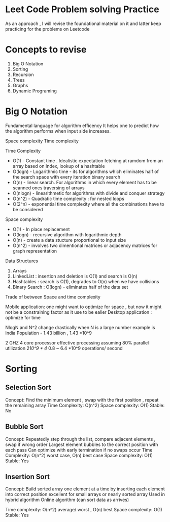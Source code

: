 # Leet Code Problem solving Practice

As an approach , I will revise the foundational material on it and latter keep practicing for the problems on Leetcode 

# Concepts to revise 

1. Big O Notation 
2. Sorting 
3. Recursion 
4. Trees
5. Graphs 
6. Dynamic Programing 


# Big O Notation 

Fundamental language for algorithm efficency 
It helps one to predict how the algorithm performs when input side increases. 

Space complexity 
Time complexity 

Time Complexity
* O(1) - Constant time . Idealistic expectation fetching at ramdom from an array based on Index, lookup of a hashtable 
* O(logn) - Logarithmic time - its for algorithms which eliminates half of the search space with every iteration binary search
* O(n) - linear search. For algorithms in which every element has to be scanned ones traversing of arrays
* O(nlogn) - linearithmetic for algorithms with divide and conquer strategy 
* O(n^2) - Quadratic time complexity : for nested loops 
* O(2^n) - exponential time complexity where all the combinations have to be considered

Space complexity 
* O(1) - In place replacement 
* O(logn) - recursive algorithm with logarithmic depth 
* O(n) -  create a data stucture proportional to input size 
* O(n^2) - involves two dimentional matrices or adjacency matrices for graph representation

Data Structures
1. Arrays 
2. LinkedList : insertion and deletion is O(1) and search is O(n) 
3. Hashtables : search is O(1), degrades to O(n) when we have collisions
4. Binary Search : O(logn) - eliminates half of the data set 


Trade of between Space and time complexity 

Mobile application: one might want to optimize for space , but now it might not be a constraining factor as it use to be ealier 
Desktop application : optimize for time 


NlogN and N^2 change drastically when N is a large number 
example is India Population - 1.43 billion , 1.43 *10^9 

2 GHZ 4 core processor 
effective processing assuming 80% parallel utilization 
2*10^9 * 4* 0.8 ~ 6.4 *10^9 operations/ second 


# Sorting 

## Selection Sort

Concept: Find the minimum element , swap with the first position , repeat the remaining array 
Time Complexity: O(n^2)
Space complexity: O(1)
Stable: No


## Bubble Sort

Concept: Repeatedly step through the list, compare adjacent elements , swap if wrong order
Largest element bubbles to the correct position with each pass
Can optimize with early termination if no swaps occur 
Time Complexity: O(n^2) worst case, O(n) best case
Space complexity: O(1)
Stable: Yes 

## Insertion Sort 

Concept: Build sorted array one element at a time by inserting each element into correct position 
excellent for small arrays or nearly sorted array 
Used in hybrid algorithm 
Online algorithm (can sort data as arrives)

Time complexity: O(n^2) average/ worst , O(n) best
Space complexity: O(1)
Stable: Yes 
